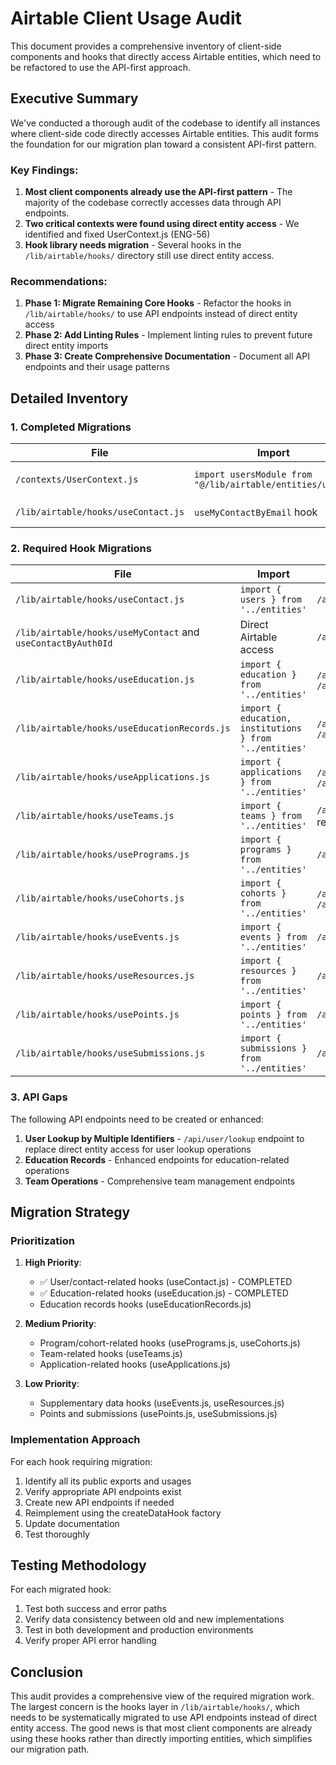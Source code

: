 # Airtable Client Usage Audit

This document provides a comprehensive inventory of client-side components and hooks that directly access Airtable entities, which need to be refactored to use the API-first approach.

## Executive Summary

We've conducted a thorough audit of the codebase to identify all instances where client-side code directly accesses Airtable entities. This audit forms the foundation for our migration plan toward a consistent API-first pattern.

### Key Findings:

1. **Most client components already use the API-first pattern** - The majority of the codebase correctly accesses data through API endpoints.
2. **Two critical contexts were found using direct entity access** - We identified and fixed UserContext.js (ENG-56) 
3. **Hook library needs migration** - Several hooks in the `/lib/airtable/hooks/` directory still use direct entity access.

### Recommendations:

1. **Phase 1: Migrate Remaining Core Hooks** - Refactor the hooks in `/lib/airtable/hooks/` to use API endpoints instead of direct entity access
2. **Phase 2: Add Linting Rules** - Implement linting rules to prevent future direct entity imports
3. **Phase 3: Create Comprehensive Documentation** - Document all API endpoints and their usage patterns

## Detailed Inventory

### 1. Completed Migrations

| File | Import | API Alternative | Status |
| ---- | ------ | --------------- | ------ |
| `/contexts/UserContext.js` | `import usersModule from "@/lib/airtable/entities/users"` | `/api/user/profile-v3` and `/api/applications/mine` | ✅ Fixed |
| `/lib/airtable/hooks/useContact.js` | `useMyContactByEmail` hook | `/api/contacts/me` | ✅ Fixed |

### 2. Required Hook Migrations

| File | Import | API Alternative | Priority | Status |
| ---- | ------ | --------------- | -------- | ------ |
| `/lib/airtable/hooks/useContact.js` | `import { users } from '../entities'` | `/api/contacts/me` | High | ✅ Fixed |
| `/lib/airtable/hooks/useMyContact` and `useContactByAuth0Id` | Direct Airtable access | `/api/contacts/me` | High | ✅ Fixed |
| `/lib/airtable/hooks/useEducation.js` | `import { education } from '../entities'` | `/api/education/mine` and `/api/education/[educationId]` | High | ✅ Fixed |
| `/lib/airtable/hooks/useEducationRecords.js` | `import { education, institutions } from '../entities'` | `/api/education/mine` and `/api/institutions` | Medium |
| `/lib/airtable/hooks/useApplications.js` | `import { applications } from '../entities'` | `/api/applications/mine` and `/api/applications/create` | Medium |
| `/lib/airtable/hooks/useTeams.js` | `import { teams } from '../entities'` | `/api/teams/[teamId]` and related endpoints | Medium |
| `/lib/airtable/hooks/usePrograms.js` | `import { programs } from '../entities'` | `/api/programs/details-v2` | Medium |
| `/lib/airtable/hooks/useCohorts.js` | `import { cohorts } from '../entities'` | `/api/cohorts/[cohortId]` and `/api/cohorts/public` | Medium |
| `/lib/airtable/hooks/useEvents.js` | `import { events } from '../entities'` | `/api/events/upcoming-v2` | Low |
| `/lib/airtable/hooks/useResources.js` | `import { resources } from '../entities'` | `/api/resources/available-v2` | Low |
| `/lib/airtable/hooks/usePoints.js` | `import { points } from '../entities'` | `/api/points/user-summary-v2` | Low |
| `/lib/airtable/hooks/useSubmissions.js` | `import { submissions } from '../entities'` | `/api/submissions/team-v2` | Low |

### 3. API Gaps

The following API endpoints need to be created or enhanced:

1. **User Lookup by Multiple Identifiers** - `/api/user/lookup` endpoint to replace direct entity access for user lookup operations
2. **Education Records** - Enhanced endpoints for education-related operations
3. **Team Operations** - Comprehensive team management endpoints 

## Migration Strategy

### Prioritization

1. **High Priority**:
   - ✅ User/contact-related hooks (useContact.js) - COMPLETED
   - ✅ Education-related hooks (useEducation.js) - COMPLETED
   - Education records hooks (useEducationRecords.js)

2. **Medium Priority**:
   - Program/cohort-related hooks (usePrograms.js, useCohorts.js) 
   - Team-related hooks (useTeams.js)
   - Application-related hooks (useApplications.js)

3. **Low Priority**:
   - Supplementary data hooks (useEvents.js, useResources.js)
   - Points and submissions (usePoints.js, useSubmissions.js)

### Implementation Approach

For each hook requiring migration:

1. Identify all its public exports and usages
2. Verify appropriate API endpoints exist 
3. Create new API endpoints if needed
4. Reimplement using the createDataHook factory
5. Update documentation
6. Test thoroughly

## Testing Methodology

For each migrated hook:

1. Test both success and error paths
2. Verify data consistency between old and new implementations
3. Test in both development and production environments
4. Verify proper API error handling

## Conclusion

This audit provides a comprehensive view of the required migration work. The largest concern is the hooks layer in `/lib/airtable/hooks/`, which needs to be systematically migrated to use API endpoints instead of direct entity access. The good news is that most client components are already using these hooks rather than directly importing entities, which simplifies our migration path.